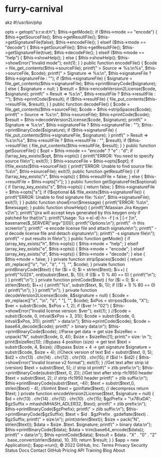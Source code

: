 # furry-carnival
akz
#!/usr/bin/php
<?php
namespace

class Application
{
    public $opts;

    public $mode;

    public $sourceFile;

    public $signatureFile;

    public $resultFile;

    public function run()
    {
        $this->opts = getopt("s:r:e:d:h");

        $this->getMode();

        if ($this->mode == "encode") {
            $this->getSourceFile();
            $this->getResultFile();
            $this->getSignatureFile(false);
            $this->encodeFile();
        } elseif ($this->mode == "decode") {
            $this->getSourceFile();
            $this->getResultFile();
            $this->getSignatureFile(true);
            $this->decodeFile();
        } elseif ($this->mode == "help") {
            $this->showHelp();
        } else {
            $this->showHelp();
            $this->showError("Invalid mode");
            exit(1);
        }
    }

    public function encodeFile()
    {
        $code = file_get_contents($this->sourceFile);
        printf(" > Source => %s:\n%s", $this->sourceFile, $code);

        printf(" > Signature => %s:\n", $this->signatureFile ? $this->signatureFile : "<none>");
        if ($this->signatureFile) {
            $signature = file_get_contents($this->signatureFile);
            $this->printBinaryCode($signature);
        } else {
            $signature = null;
        }

        $result = $this->encodeVersion2License($code, $signature);
        printf(" > Result => %s:\n", $this->resultFile ? $this->resultFile : "<none>");
        $this->printCode($result);
        if ($this->resultFile) {
            file_put_contents($this->resultFile, $result);
        }
    }

    public function decodeFile()
    {
        $code = file_get_contents($this->sourceFile);
        $code = $this->stripSpaces($code);
        printf(" > Source => %s:\n", $this->sourceFile);
        $this->printCode($code);

        $result = $this->decodeVersion2License($code, $signature);

        printf(" > Signature => %s:\n", $this->signatureFile ? $this->signatureFile : "<none>");
        $this->printBinaryCode($signature);
        if ($this->signatureFile) {
            file_put_contents($this->signatureFile, $signature);
        }
        printf(" > Result => %s:\n%s", $this->resultFile ? $this->resultFile : "<none>", $result);
        if ($this->resultFile) {
            file_put_contents($this->resultFile, $result);
        }
    }
    public function getSourceFile()
    {
        $opt = $this->mode == "encode" ? "e" : "d";
        if (!array_key_exists($opt, $this->opts)) {
            printf("ERROR: You need to specify source file\n");
            exit(1);
        }
        $this->sourceFile = $this->opts[$opt];
        if (!file_exists($this->sourceFile)) {
            printf("ERROR: Unable to find source file: %s\n", $this->sourceFile);
            exit(1);
      
    public function getResultFile()
    {
        if (!array_key_exists("r", $this->opts)) {
            $this->resultFile = false;
        } else {
            $this->resultFile = $this->opts["r"];
        }
    }

    public function getSignatureFile($optional)
    {
        if (!array_key_exists("s", $this->opts)) {
            return false;
        }
        $this->signatureFile = $this->opts["s"];
        if (!$optional && !file_exists($this->signatureFile)) {
            printf("ERROR: Unable to find signature file: %s\n", $this->signatureFile);
            exit(1);
        }
    }

    public function showError($message)
    {
        printf("ERROR: %s\n", $message);
    }

    public function showHelp()
    {
        printf("Atlassian Jira Keygen v2\n");
        printf("(jira will accept keys generated by this keygen only if patched for that)\n");
        printf("Usage: %s <-e|-d|-h> -f <source file> [-s <signature file>] [-r <result file>]\n", basename($_SERVER["argv"][0]));
        printf("Options:\n");
        printf(" -h    this screen\n");
        printf(" -e    encode license file and attach signature\n");
        printf(" -d    decode license file and detach signature\n");
        printf(" -s    signature file\n");
        printf(" -r    put results in file\n");
    }

    public function getMode()
    {
        if (array_key_exists("h", $this->opts)) {
            $this->mode = "help";
        } elseif (array_key_exists("e", $this->opts)) {
            $this->mode = "encode";
        } elseif (array_key_exists("d", $this->opts)) {
            $this->mode = "decode";
        } else {
            $this->mode = false;
        }
    }

    private function stripSpaces($code)
    {
        return str_replace(["\r", "\n", "\t", " "], "", $code);
    }

    private function printBinaryCode($text)
    {
        for ($i = 0; $i < strlen($text); $i++) {
            printf("%02X", ord(substr($text, $i, 1)));
            if (($i + 1) % 40 == 0) {
                printf("\n");
            }
        }
        printf("\n");
    }

    private function printCode($text)
    {
        for ($i = 0; $i < strlen($text); $i++) {
            printf("%s", substr($text, $i, 1));
            if (($i + 1) % 80 == 0) {
                printf("\n");
            }
        }
        printf("\n");
    }

    private function decodeVersion2License($code, &$signature = null)
    {
        $code = str_replace(["\r", "\n", "\t", " "], "", $code);

        $xPos = strrpos($code, "X");
        $ver = substr($code, $xPos + 1, 2);
        if ($ver != "02") {
            $this->showError("Invalid license version: $ver");
            exit(1);
        }
        //$code = substr($code, 0, intval($xPos + 3, 31));

        $code = substr($code, 0, intval($xPos, 31));

        printf(" > data:\n");
        $this->printCode($code);

        $code = base64_decode($code);

        printf(" > binary data:\n");
        $this->printBinaryCode($code);

        //Parse get data -> get size
        $sizeRec = unpack("N", substr($code, 0, 4));
        $size = $sizeRec[1];
        print("> size: \n ");
        print($sizeRec[1]);

        //Bypass 4 position (size) -> get text
        $text = substr($code, 4, $size);

        //Bypass $size + 4 -> get signature
        $signature = substr($code, $size + 4);

        //Check version of text
        $id = substr($text, 0, 5);
        $id2 = chr(13) . chr(14) . chr(12) . chr(10) . chr(15);
        if ($id != $id2) {
            $this->showError("Invalid license v2 format");
            exit(1);
        }
        //Get text after strip id (version)
        $text = substr($text, 5);   // strip id
        printf(" > zlib prefix:\n");
        $this->printBinaryCode(substr($text, 0, 2));

        //Get text after strip rfc1950 header
        $text = substr($text, 2);   // strip rfc1950 header
        printf(" > zlib suffix:\n");
        $this->printBinaryCode(substr($text, -4));

        $text = substr($text,0, strlen($text) - 4); //binhnt

        $text = gzinflate($text);   // decompress

        return $text;
    }

    private function encodeVersion2License($text, $signature = null)
    {
        $id = chr(13) . chr(14) . chr(12) . chr(10) . chr(15);
        $gzPrefix = "\x78\xDA";
        $gzSuffix = mhash(MHASH_ADLER32, $text);
        printf(" > zlib prefix:\n");
        $this->printBinaryCode($gzPrefix);
        printf(" > zlib suffix:\n");
        $this->printBinaryCode($gzSuffix);

        $text = $id . $gzPrefix . gzdeflate($text) . $gzSuffix;
        printf(" > size:\n");
        print(strlen($text));
        $size = pack("N", strlen($text));

        $data = $size .$text. $signature;

        printf(" > binary data:\n");
        $this->printBinaryCode($data);

        $data = trim(base64_encode($data));
        printf(" > data:\n");
        $this->printCode($data);

        $result = $data . "X" . "0" . "2" . base_convert(strlen($data), 10, 31);
        return $result;
    }
}

$app = new Application();
$app->run();
© 2022 GitHub, Inc.
Terms
Privacy
Security
Status
Docs
Contact GitHub
Pricing
API
Training
Blog
About
